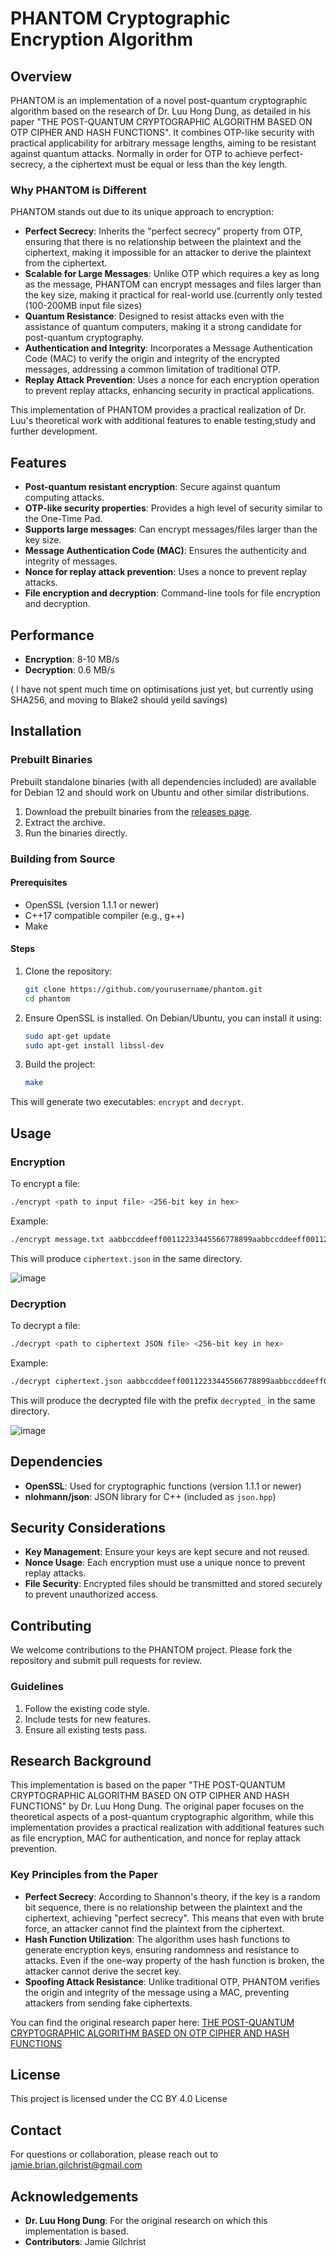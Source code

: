 # PHANTOM Cryptographic Encryption Algorithm

## Overview

PHANTOM is an implementation of a novel post-quantum cryptographic algorithm based on the research of Dr. Luu Hong Dung, as detailed in his paper "THE POST-QUANTUM CRYPTOGRAPHIC ALGORITHM BASED ON OTP CIPHER AND HASH FUNCTIONS". It combines OTP-like security with practical applicability for arbitrary message lengths, aiming to be resistant against quantum attacks. Normally in order for OTP to achieve perfect-secrecy, a the ciphertext must be equal or less than the key length.

### Why PHANTOM is Different

PHANTOM stands out due to its unique approach to encryption:

- **Perfect Secrecy**: Inherits the "perfect secrecy" property from OTP, ensuring that there is no relationship between the plaintext and the ciphertext, making it impossible for an attacker to derive the plaintext from the ciphertext.
- **Scalable for Large Messages**: Unlike OTP which requires a key as long as the message, PHANTOM can encrypt messages and files larger than the key size, making it practical for real-world use.(currently only tested (100-200MB input file sizes) 
- **Quantum Resistance**: Designed to resist attacks even with the assistance of quantum computers, making it a strong candidate for post-quantum cryptography.
- **Authentication and Integrity**: Incorporates a Message Authentication Code (MAC) to verify the origin and integrity of the encrypted messages, addressing a common limitation of traditional OTP.
- **Replay Attack Prevention**: Uses a nonce for each encryption operation to prevent replay attacks, enhancing security in practical applications.

This implementation of PHANTOM provides a practical realization of Dr. Luu's theoretical work with additional features to enable testing,study and further development. 

## Features

- **Post-quantum resistant encryption**: Secure against quantum computing attacks.
- **OTP-like security properties**: Provides a high level of security similar to the One-Time Pad.
- **Supports large messages**: Can encrypt messages/files larger than the key size.
- **Message Authentication Code (MAC)**: Ensures the authenticity and integrity of messages.
- **Nonce for replay attack prevention**: Uses a nonce to prevent replay attacks.
- **File encryption and decryption**: Command-line tools for file encryption and decryption.

## Performance

- **Encryption**: 8-10 MB/s
- **Decryption**: 0.6 MB/s

( I have not spent much time on optimisations just yet, but currently using SHA256, and moving to Blake2 should yeild savings)

## Installation

### Prebuilt Binaries

Prebuilt standalone binaries (with all dependencies included) are available for Debian 12 and should work on Ubuntu and other similar distributions.

1. Download the prebuilt binaries from the [releases page](#).
2. Extract the archive.
3. Run the binaries directly.

### Building from Source

#### Prerequisites

- OpenSSL (version 1.1.1 or newer)
- C++17 compatible compiler (e.g., g++)
- Make

#### Steps

1. Clone the repository:

   ```sh
   git clone https://github.com/yourusername/phantom.git
   cd phantom
   ```

2. Ensure OpenSSL is installed. On Debian/Ubuntu, you can install it using:

   ```sh
   sudo apt-get update
   sudo apt-get install libssl-dev
   ```

3. Build the project:

   ```sh
   make
   ```

This will generate two executables: `encrypt` and `decrypt`.

## Usage

### Encryption

To encrypt a file:

```sh
./encrypt <path to input file> <256-bit key in hex>
```

Example:

```sh
./encrypt message.txt aabbccddeeff00112233445566778899aabbccddeeff00112233445566778899
```

This will produce `ciphertext.json` in the same directory.

![image](https://github.com/user-attachments/assets/0df25fe2-1ea3-4408-bcb2-6586c9d7e1f8)



### Decryption

To decrypt a file:

```sh
./decrypt <path to ciphertext JSON file> <256-bit key in hex>
```

Example:

```sh
./decrypt ciphertext.json aabbccddeeff00112233445566778899aabbccddeeff00112233445566778899
```

This will produce the decrypted file with the prefix `decrypted_` in the same directory.

![image](https://github.com/user-attachments/assets/b6fddfc4-a030-47e5-bfbc-ea9346dce98b)




## Dependencies

- **OpenSSL**: Used for cryptographic functions (version 1.1.1 or newer)
- **nlohmann/json**: JSON library for C++ (included as `json.hpp`)

## Security Considerations

- **Key Management**: Ensure your keys are kept secure and not reused.
- **Nonce Usage**: Each encryption must use a unique nonce to prevent replay attacks.
- **File Security**: Encrypted files should be transmitted and stored securely to prevent unauthorized access.

## Contributing

We welcome contributions to the PHANTOM project. Please fork the repository and submit pull requests for review.

### Guidelines

1. Follow the existing code style.
2. Include tests for new features.
3. Ensure all existing tests pass.

## Research Background

This implementation is based on the paper "THE POST-QUANTUM CRYPTOGRAPHIC ALGORITHM BASED ON OTP CIPHER AND HASH FUNCTIONS" by Dr. Luu Hong Dung. The original paper focuses on the theoretical aspects of a post-quantum cryptographic algorithm, while this implementation provides a practical realization with additional features such as file encryption, MAC for authentication, and nonce for replay attack prevention.

### Key Principles from the Paper

- **Perfect Secrecy**: According to Shannon's theory, if the key is a random bit sequence, there is no relationship between the plaintext and the ciphertext, achieving "perfect secrecy". This means that even with brute force, an attacker cannot find the plaintext from the ciphertext.
- **Hash Function Utilization**: The algorithm uses hash functions to generate encryption keys, ensuring randomness and resistance to attacks. Even if the one-way property of the hash function is broken, the attacker cannot derive the secret key.
- **Spoofing Attack Resistance**: Unlike traditional OTP, PHANTOM verifies the origin and integrity of the message using a MAC, preventing attackers from sending fake ciphertexts.

You can find the original research paper here:
[THE POST-QUANTUM CRYPTOGRAPHIC ALGORITHM BASED ON OTP CIPHER AND HASH FUNCTIONS](https://www.researchgate.net/publication/382455890_THE_POST-_QUANTUM_CRYPTOGRAPHIC_ALGORITHM_BASED_ON_OTP_CIPHER_AND_HASH_FUNCTIONS)

## License

This project is licensed under the CC BY 4.0 License

## Contact

For questions or collaboration, please reach out to jamie.brian.gilchrist@gmail.com

## Acknowledgements

- **Dr. Luu Hong Dung**: For the original research on which this implementation is based.
- **Contributors**: Jamie Gilchrist

